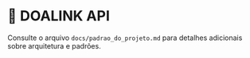 # 🚀 DOALINK API


Consulte o arquivo `docs/padrao_do_projeto.md` para detalhes adicionais sobre arquitetura e padrões.
